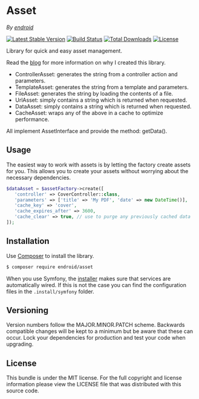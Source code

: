 # Asset

*By [endroid](https://endroid.nl/)*

[![Latest Stable Version](http://img.shields.io/packagist/v/endroid/asset.svg)](https://packagist.org/packages/endroid/asset)
[![Build Status](https://github.com/endroid/asset/workflows/CI/badge.svg)](https://packagist.org/packages/endroid/asset)
[![Total Downloads](http://img.shields.io/packagist/dt/endroid/asset.svg)](https://packagist.org/packages/endroid/asset)
[![License](http://img.shields.io/packagist/l/endroid/asset.svg)](https://packagist.org/packages/endroid/asset)

Library for quick and easy asset management.

Read the [blog](https://medium.com/@endroid/pdf-generation-in-symfony-3080702353b)
for more information on why I created this library.

* ControllerAsset: generates the string from a controller action and parameters.
* TemplateAsset: generates the string from a template and parameters.
* FileAsset: generates the string by loading the contents of a file.
* UrlAsset: simply contains a string which is returned when requested.
* DataAsset: simply contains a string which is returned when requested.
* CacheAsset: wraps any of the above in a cache to optimize performance.

All implement AssetInterface and provide the method: getData().

## Usage

The easiest way to work with assets is by letting the factory create assets for
you. This allows you to create your assets without worrying about the necessary
dependencies.

```php
$dataAsset = $assetFactory->create([
   'controller' => CoverController::class,
   'parameters' => ['title' => 'My PDF', 'date' => new DateTime()],
   'cache_key' => 'cover',
   'cache_expires_after' => 3600,
   'cache_clear' => true, // use to purge any previously cached data
]);
```

## Installation

Use [Composer](https://getcomposer.org/) to install the library.

``` bash
$ composer require endroid/asset
```

When you use Symfony, the [installer](https://github.com/endroid/installer)
makes sure that services are automatically wired. If this is not the case you
can find the configuration files in the `.install/symfony` folder.

## Versioning

Version numbers follow the MAJOR.MINOR.PATCH scheme. Backwards compatible
changes will be kept to a minimum but be aware that these can occur. Lock
your dependencies for production and test your code when upgrading.

## License

This bundle is under the MIT license. For the full copyright and license
information please view the LICENSE file that was distributed with this source code.
